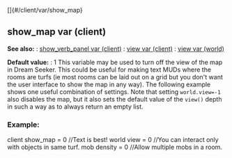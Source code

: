 []{#/client/var/show_map}
  ## show_map var (client)
  **See also:**
  :   [show_verb_panel var (client)](ref/client/var/show_verb_panel)
  :   [view var (client)](ref/client/var/view)
  :   [view var (world)](ref/world/var/view)
  <!-- -->
  **Default value:**
  :   1
  This variable may be used to turn off the view of the map in Dream
  Seeker. This could be useful for making text MUDs where the rooms are
  turfs (ie most rooms can be laid out on a grid but you don\'t want the
  user interface to show the map in any way).
  The following example shows one useful combination of settings. Note
  that setting `world.view=-1` also disables the map, but it also sets the
  default value of the `view()` depth in such a way as to always return an
  empty list.
  ### Example:
  client show_map = 0 //Text is best! world view = 0 //You can interact
  only with objects in same turf. mob density = 0 //Allow multiple mobs in
  a room.